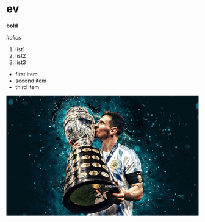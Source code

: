 #  ev
**bold**


*italics*

1. list1
2. list2
3. list3

- first item
- second item 
- third item

![lionel messi](https://github.com/pauljohny123/repo/blob/main/img/HD-wallpaper-lionel-messi-copa-america-2021-messi-2021-argentina-captain-kiss-trophy-cup.jpg)

